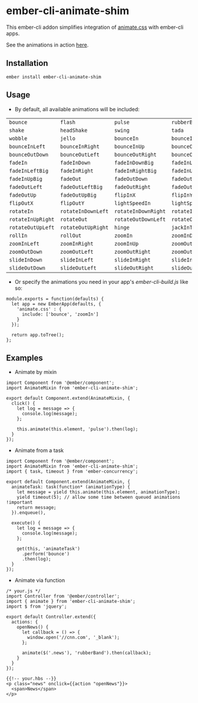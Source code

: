 # ember-cli-animate-shim

This ember-cli addon simplifies integration of [animate.css](https://github.com/daneden/animate.css) with ember-cli apps.

See the animations in action [here](https://smashweaver.github.io/ember-cli-animate-shim/).

## Installation
```
ember install ember-cli-animate-shim
```

## Usage

- By default, all available animations will be included:

|                   |                    |                     |                      |
| ----------------- | ------------------ | ------------------- | -------------------- |
| `bounce`          | `flash`            | `pulse`             | `rubberBand`         |
| `shake`           | `headShake`        | `swing`             | `tada`               |
| `wobble`          | `jello`            | `bounceIn`          | `bounceInDown`       |
| `bounceInLeft`    | `bounceInRight`    | `bounceInUp`        | `bounceOut`          |
| `bounceOutDown`   | `bounceOutLeft`    | `bounceOutRight`    | `bounceOutUp`        |
| `fadeIn`          | `fadeInDown`       | `fadeInDownBig`     | `fadeInLeft`         |
| `fadeInLeftBig`   | `fadeInRight`      | `fadeInRightBig`    | `fadeInUp`           |
| `fadeInUpBig`     | `fadeOut`          | `fadeOutDown`       | `fadeOutDownBig`     |
| `fadeOutLeft`     | `fadeOutLeftBig`   | `fadeOutRight`      | `fadeOutRightBig`    |
| `fadeOutUp`       | `fadeOutUpBig`     | `flipInX`           | `flipInY`            |
| `flipOutX`        | `flipOutY`         | `lightSpeedIn`      | `lightSpeedOut`      |
| `rotateIn`        | `rotateInDownLeft` | `rotateInDownRight` | `rotateInUpLeft`     |
| `rotateInUpRight` | `rotateOut`        | `rotateOutDownLeft` | `rotateOutDownRight` |
| `rotateOutUpLeft` | `rotateOutUpRight` | `hinge`             | `jackInTheBox`       |
| `rollIn`          | `rollOut`          | `zoomIn`            | `zoomInDown`         |
| `zoomInLeft`      | `zoomInRight`      | `zoomInUp`          | `zoomOut`            |
| `zoomOutDown`     | `zoomOutLeft`      | `zoomOutRight`      | `zoomOutUp`          |
| `slideInDown`     | `slideInLeft`      | `slideInRight`      | `slideInUp`          |
| `slideOutDown`    | `slideOutLeft`     | `slideOutRight`     | `slideOutUp`         |


- Or specify the animations you need in your app's *ember-cli-build.js* like so:

```
module.exports = function(defaults) {
  let app = new EmberApp(defaults, {
    'animate.css' : {
      include: ['bounce', 'zoomIn']
    }
  });

  return app.toTree();
};
```

## Examples

- Animate by mixin

```
import Component from '@ember/component';
import AnimateMixin from 'ember-cli-animate-shim';

export default Component.extend(AnimateMixin, {
  click() {
    let log = message => {
      console.log(message);
    };

    this.animate(this.element, 'pulse').then(log);
  }
});
```

- Animate from a task

```
import Component from '@ember/component';
import AnimateMixin from 'ember-cli-animate-shim';
import { task, timeout } from 'ember-concurrency';

export default Component.extend(AnimateMixin, {
  animateTask: task(function* (animationType) {
    let message = yield this.animate(this.element, animationType);
    yield timeout(5); // allow some time between queued animations !important
    return message;
  }).enqueue(),

  execute() {
    let log = message => {
      console.log(message);
    };

    get(this, 'animateTask')
      .perform('bounce')
      .then(log);
  }
});
```

- Animate via function

```
/* your.js */
import Controller from '@ember/controller';
import { animate } from 'ember-cli-animate-shim';
import $ from 'jquery';

export default Controller.extend({
  actions: {
    openNews() {
      let callback = () => {
        window.open('//cnn.com', '_blank');
      };

      animate($('.news'), 'rubberBand').then(callback);
    }
  }
});
```

```
{{!-- your.hbs --}}
<p class="news" onclick={{action "openNews"}}>
  <span>News</span>
</p>

```
